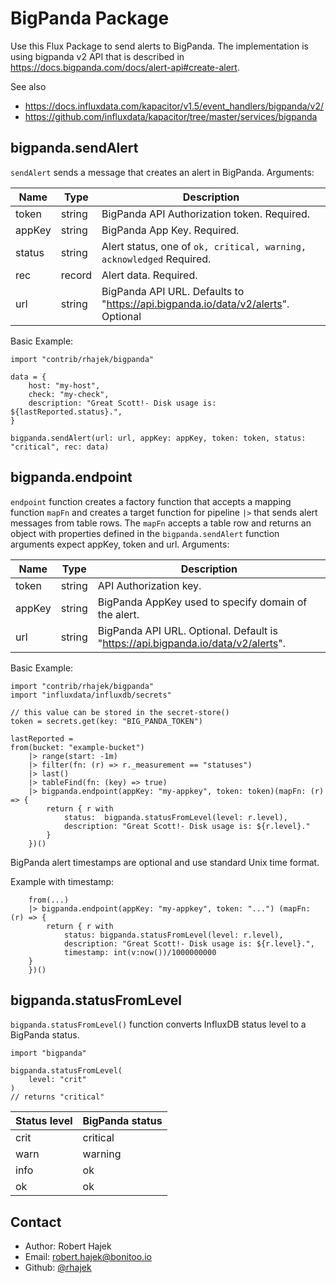 # BigPanda Package

Use this Flux Package to send alerts to BigPanda. The implementation is using bigpanda v2 API that is described
in https://docs.bigpanda.com/docs/alert-api#create-alert. 

See also
- https://docs.influxdata.com/kapacitor/v1.5/event_handlers/bigpanda/v2/
- https://github.com/influxdata/kapacitor/tree/master/services/bigpanda 

## bigpanda.sendAlert

`sendAlert` sends a message that creates an alert in BigPanda. Arguments:

| Name        | Type   | Description                                                       |
| ----        | ----   | -----------                                                       |
| token       | string | BigPanda API Authorization token. Required. |
| appKey      | string | BigPanda App Key. Required.  |
| status      | string | Alert status, one of  `ok, critical, warning, acknowledged` Required.|
| rec         | record | Alert data. Required. |
| url         | string | BigPanda API URL. Defaults to "https://api.bigpanda.io/data/v2/alerts". Optional |

Basic Example:

    import "contrib/rhajek/bigpanda"

    data = {
        host: "my-host",
        check: "my-check",
        description: "Great Scott!- Disk usage is: ${lastReported.status}.",
    }

    bigpanda.sendAlert(url: url, appKey: appKey, token: token, status: "critical", rec: data)

## bigpanda.endpoint 

`endpoint` function creates a factory function that accepts a mapping function `mapFn` and creates a target function for pipeline `|>` that sends alert messages from table rows. The `mapFn` accepts a table row and returns an object with properties defined in the `bigpanda.sendAlert` function arguments expect appKey, token and url. Arguments:

| Name     | Type   | Description                                                         |
| ----     | ----   | -----------                                                         |
| token   | string | API Authorization key. |
| appKey   | string | BigPanda AppKey used to specify domain of the alert. |
| url      | string | BigPanda API URL. Optional. Default is "https://api.bigpanda.io/data/v2/alerts". | 

Basic Example:

    import "contrib/rhajek/bigpanda"
    import "influxdata/influxdb/secrets"

    // this value can be stored in the secret-store()
    token = secrets.get(key: "BIG_PANDA_TOKEN")

    lastReported =
    from(bucket: "example-bucket")
        |> range(start: -1m)
        |> filter(fn: (r) => r._measurement == "statuses")
        |> last()
        |> tableFind(fn: (key) => true)
        |> bigpanda.endpoint(appKey: "my-appkey", token: token)(mapFn: (r) => {
            return { r with 
                status:  bigpanda.statusFromLevel(level: r.level),
                description: "Great Scott!- Disk usage is: ${r.level}." 
            }
        })()

BigPanda alert timestamps are optional and use standard Unix time format.

Example with timestamp:

        from(...)
        |> bigpanda.endpoint(appKey: "my-appkey", token: "...") (mapFn: (r) => {
            return { r with
                status: bigpanda.statusFromLevel(level: r.level),
                description: "Great Scott!- Disk usage is: ${r.level}.",
                timestamp: int(v:now())/1000000000
        }
        })()

## bigpanda.statusFromLevel

`bigpanda.statusFromLevel()` function converts InfluxDB status level to a BigPanda status.

    import "bigpanda"
    
    bigpanda.statusFromLevel(
        level: "crit"
    )
    // returns "critical"

| Status level  | BigPanda status
| ----          | ----                                              |
| crit          | critical
| warn          | warning
| info          | ok
| ok            | ok

## Contact

- Author: Robert Hajek
- Email: robert.hajek@bonitoo.io
- Github: [@rhajek](https://github.com/rhajek)

